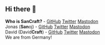 ## Hi there 👋

**Who is SanCraft?** - [GitHub](https://github.com/SanCraftDev) [Twitter](https://twitter.com/SanCraftDev) [Mastodon](https://mastodon.social/@SanCraftDev) <br>
Jonas (**San**oj) - [GitHub](https://github.com/2020Sanoj) [Twitter](https://twitter.com/2020Sanoj) [Mastodon](https://mastodon.social/@Sanoj2020) <br>
David (David**Craft**) - [GitHub](https://github.com/DavidCraftDev) [Twitter](https://twitter.com/DavidCraftDev) [Mastodon](https://mastodon.social/@DavidCraftDev) <br>
We are from Germany!
